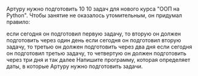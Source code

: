 Артуру нужно подготовить 
10
10 задач для нового курса "ООП на Python". Чтобы занятие не оказалось утомительным, он придумал правило:

если сегодня он подготовил первую задачу, то вторую он должен подготовить через один день
если сегодня он подготовил вторую задачу, то третью он должен подготовить через два дня
если сегодня он подготовил третью задачу, то четвертую он должен подготовить через три дня
и так далее
Напишите программу, которая определяет даты, в которые Артуру нужно подготовить задачи.


